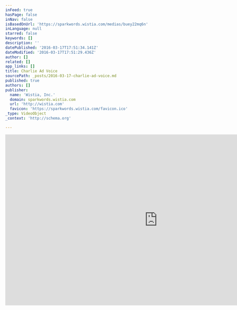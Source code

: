 ```yaml
---
inFeed: true
hasPage: false
inNav: false
isBasedOnUrl: 'https://sparkwords.wistia.com/medias/buey22mq6n'
inLanguage: null
starred: false
keywords: []
description: ''
datePublished: '2016-03-17T17:51:34.141Z'
dateModified: '2016-03-17T17:51:29.436Z'
author: []
related: []
app_links: []
title: Charlie Ad Voice
sourcePath: _posts/2016-03-17-charlie-ad-voice.md
published: true
authors: []
publisher:
  name: 'Wistia, Inc.'
  domain: sparkwords.wistia.com
  url: 'http://wistia.com'
  favicon: 'https://sparkwords.wistia.com/favicon.ico'
_type: VideoObject
_context: 'http://schema.org'

---
```

<iframe src="https://cdn.embedly.com/widgets/media.html?src=https%3A%2F%2Ffast.wistia.net%2Fembed%2Fiframe%2Fbuey22mq6n%3Ftwitter%3Dtrue&amp;src_secure=1&amp;url=https%3A%2F%2Fsparkwords.wistia.com%2Fmedias%2Fbuey22mq6n&amp;image=https%3A%2F%2Fembed-ssl.wistia.com%2Fdeliveries%2F25d04a02f115b7f0f8e31b4f30077211f36e4981.jpg%3Fimage_crop_resized%3D960x540&amp;key=b7d04c9b404c499eba89ee7072e1c4f7&amp;type=text%2Fhtml&amp;schema=wistia" width="960" height="540" scrolling="no" frameborder="0" allowfullscreen="allowfullscreen" style=""></iframe>